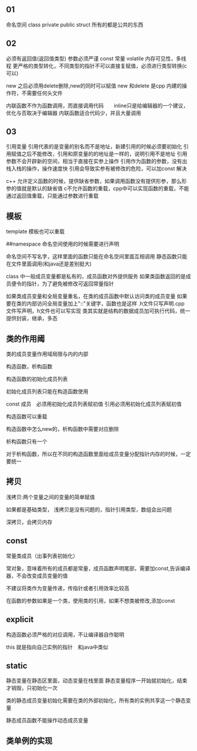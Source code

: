 ## 01
命名空间
class 
private public 
struct 所有的都是公共的东西

## 02 
必须有返回值(返回值类型)
参数必须严谨
const 常量
volatile 内存可见性，多线程
更严格的类型转化，不同类型的指针不可以直接复赋值，必须进行类型转换(c可以)

new 之后必须用delete删除,new的同时可以赋值
new 和delete 是cpp 内建的操作符，不需要任何头文件

内联函数不作为函数调用，而直接调用代码　　inline只是给编辑器的一个建议，优化与否取决于编辑器
内联函数适合代码少，并且大量调用

## 03
引用变量
引用代表的是变量的别名而不是地址，新建引用的时候必须要初始化
引用赋值之后不能修改，引用和原变量的的地址是一样的，说明引用不是地址
引用参数不会开辟新的空间，相当于直接在实参上操作
引用作为函数的参数，没有出栈入栈的操作，操作速度快
引用会导致实参有被修改的危险，可以加const 解决

c++ 允许定义函数的时候，提供缺省参数，如果调用函数没有提供形参，那么形参的值就是默认的缺省值
c不允许函数的重载，cpp中可以实现函数的重载，不能通过返回值重载，只能通过参数进行重载

## 模板
template<class T>
模板也可以重载


##namespace
命名空间使用的时候需要进行声明

命名空间不写名字，这样里面的函数只能在命名空间里面互相调用
静态函数只能在文件里面调用(和java还是差别挺大)

class 中一般成员变量都是私有的，成员函数对外提供服务
如果类函数返回的是成员便令的指针，为了避免被修改可返回常量指针

如果类成员变量和全局变量重名，在类的成员函数中默认访问类的成员变量
如果要在类的内部访问全局变量加上"::"关键字，函数也是这样
.h文件只写声明.cpp　文件写声明，h文件也可以写实现
类其实就是结构的数据成员加可执行代码，统一提供封装，继承，多态



## 类的作用阈

类的成员变量作用域局限与内的内部

构造函数，析构函数

构造函数的初始化成员列表

初始化成员列表只能在构造函数使用

const 成员　必须用初始化成员列表赋初值
引用必须用初始化成员列表赋初值

构造函数可以重载

构造函数中怎么new的，析构函数中需要对应删除

析构函数只有一个

对于析构函数，所以在不同的构造函数里面给成员变量分配指针内存的时候，一定要统一

## 拷贝

浅拷贝:两个变量之间的变量的简单赋值

如果都是基础类型，
浅拷贝是没有问题的，指针引用类型，数组会出问题


深拷贝，会拷贝内存

## const
常量类成员（出事列表初始化）

常对象，意味着所有的成员都是常量，成员函数声明尾部，需要加const,告诉编译器，不会改变成员变量的值

不建议将类作为变量传递，传指针或者引用效率比较高　

在函数的参数如果是一个类，使用类的引用，如果不想类被修改,添加const

## explicit
构造函数必须严格的对应调用，不让编译器自作聪明

this 就是指向自己实例的指针　和java中类似

## static
静态变量在静态区里面，动态变量在栈里面
静态变量程序一开始就初始化，结束才销毁，只初始化一次

类的静态成员变量初始化需要在类的外部初始化，所有类的实例共享这一个静态变量

静态成员函数不能操作动态成员变量

## 类单例的实现























